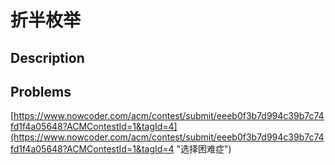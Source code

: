 # 折半枚举

## Description

## Problems

[https://www.nowcoder.com/acm/contest/submit/eeeb0f3b7d994c39b7c74fd1f4a05648?ACMContestId=1&tagId=4](https://www.nowcoder.com/acm/contest/submit/eeeb0f3b7d994c39b7c74fd1f4a05648?ACMContestId=1&tagId=4 "选择困难症")



